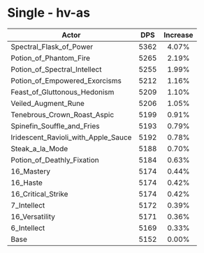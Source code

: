 # Single - hv-as
| Actor | DPS | Increase |
|---|:---:|:---:|
|Spectral_Flask_of_Power|5362|4.07%|
|Potion_of_Phantom_Fire|5265|2.19%|
|Potion_of_Spectral_Intellect|5255|1.99%|
|Potion_of_Empowered_Exorcisms|5212|1.16%|
|Feast_of_Gluttonous_Hedonism|5209|1.10%|
|Veiled_Augment_Rune|5206|1.05%|
|Tenebrous_Crown_Roast_Aspic|5199|0.91%|
|Spinefin_Souffle_and_Fries|5193|0.79%|
|Iridescent_Ravioli_with_Apple_Sauce|5192|0.78%|
|Steak_a_la_Mode|5188|0.70%|
|Potion_of_Deathly_Fixation|5184|0.63%|
|16_Mastery|5174|0.44%|
|16_Haste|5174|0.42%|
|16_Critical_Strike|5174|0.42%|
|7_Intellect|5172|0.39%|
|16_Versatility|5171|0.36%|
|6_Intellect|5169|0.33%|
|Base|5152|0.00%|

